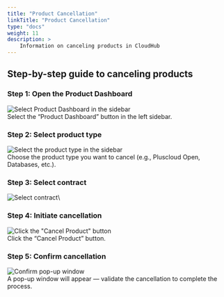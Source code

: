 ```yaml
---
title: "Product Cancellation"
linkTitle: "Product Cancellation"
type: "docs"
weight: 11
description: >
    Information on canceling products in CloudHub
---
```



## Step-by-step guide to canceling products

### Step 1: Open the Product Dashboard

![Select Product Dashboard in the sidebar](../img/canceling-products/cancel1.png)\
Select the “Product Dashboard” button in the left sidebar.

### Step 2: Select product type

![Select the product type in the sidebar](../img/canceling-products/cancel2.png)\
Choose the product type you want to cancel (e.g., Pluscloud Open, Databases, etc.).

### Step 3: Select contract

![Select contract](../img/canceling-products/cancel3.png)\

### Step 4: Initiate cancellation

![Click the "Cancel Product" button](../img/canceling-products/cancel4.png)\
Click the “Cancel Product” button.

### Step 5: Confirm cancellation

![Confirm pop-up window](../img/canceling-products/cancel5.png)\
A pop-up window will appear — validate the cancellation to complete the process.
